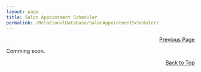 ```yaml
---
layout: page
title: Salon Appointment Scheduler
permalink: /RelationalDatabase/SalonAppointmentScheduler/
---
```


<p  align="right"><a href="#" onclick="history.back(); return false;">Previous Page</a></p>
Comming soon.

<p align="right"><a href="#" onclick="scrollToTop(); return false;">Back to Top</a></p>
